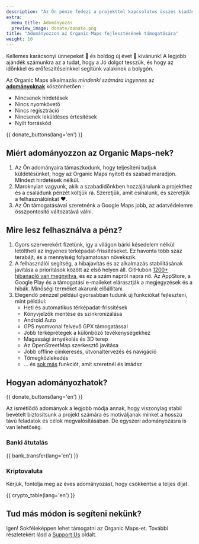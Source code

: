 ```yaml
---
description: "Az Ön pénze fedezi a projekttel kapcsolatos összes kiadást, és motivál minket az Organic Maps jobbá tételéhez."
extra:
  menu_title: Adományozás
  preview_image: donate/donate.png
title: "Adományozzon az Organic Maps fejlesztésének támogatására"
weight: 10
---
```


Kellemes karácsonyi ünnepeket 🎅 és boldog új évet 🎄 kívánunk! A legjobb
ajándék számunkra az a tudat, hogy a Jó dolgot tesszük, és hogy az időnkkel
és erőfeszítéseinkkel segítünk valakinek a bolygón.

Az Organic Maps alkalmazás _mindenki számára ingyenes_ az
**[adományoknak][stripe]** köszönhetően :

- Nincsenek hirdetések
- Nincs nyomkövető
- Nincs regisztráció
- Nincsenek leküldéses értesítések
- Nyílt forráskód

{{ donate_buttons(lang='en') }}

## Miért adományozzon az Organic Maps-nek?

1. Az Ön adományaira támaszkodunk, hogy teljesíteni tudjuk küldetésünket,
   hogy az Organic Maps nyitott és szabad maradjon. MIndezt hirdetések
   nélkül.
2. Maroknyian vagyunk, akik a szabadidőnkben hozzájárulunk a projekthez és a
   családunk pénzét költjük rá. Szeretjük, amit csinálunk, és szeretjük a
   felhasználóinkat ❤️.
3. Az Ön támogatásával szeretnénk a Google Maps jobb, az adatvédelemre
   összpontosító változatává válni.

## Mire lesz felhasználva a pénz?

1. Gyors szerverekért fizetünk, így a világon bárki késedelem nélkül
   letöltheti az ingyenes térképadat-frissítéseket. Ez havonta több száz
   terabájt, és a mennyiség folyamatosan növekszik.
2. A felhasználói segítség, a hibajavítás és az alkalmazás stabilitásának
   javítása a prioritások között az első helyen áll. GitHubon [1200+
   hibanapló van megnyitva][github issues], és ez a szám napról napra nő.
   Az AppStore, a Google Play és a támogatási e-maileket elárasztják a
   megjegyzések és a hibák. Minőségi terméket akarunk előállítani.
3. Elegendő pénzzel például gyorsabban tudunk új funkciókat fejleszteni,
   mint például:
   - Heti és automatikus térképadat-frissítések
   - Könyvjelzők mentése és szinkronizálása
   - Android Auto
   - GPS nyomvonal felvevő GPX támogatással
   - Jobb térképrétegek a különböző tevékenységekhez
   - Magassági árnyékolás és 3D terep
   - Az OpenStreetMap szerkesztő javítása
   - Jobb offline címkeresés, útvonaltervezés és navigáció
   - Tömegközlekedés
   - ... és [sok más][github issues] funkciót, amit szeretnél és imádsz

## Hogyan adományozhatok?

{{ donate_buttons(lang='en') }}

Az ismétlődő adományok a legjobb módja annak, hogy viszonylag stabil
bevételt biztosítsunk a projekt számára és motiváljanak minket a hosszú távú
feladatok és célok megvalósításában. De egyszeri adományozásra is van
lehetőség.

### Banki átutalás

{{ bank_transfer(lang='en') }}

### Kriptovaluta

Kérjük, fontolja meg az éves adományozást, hogy csökkentse a teljes díjat.

{{ crypto_table(lang='en') }}

## Tud más módon is segíteni nekünk?

Igen! Sokféleképpen lehet támogatni az Organic Maps-et. További részletekért
lásd a [Support Us](@/support-us/index.md) oldalt.

[stripe]: https://donate.organicmaps.app/ "Adományozás Stripe-on keresztül"
[github issues]: https://github.com/organicmaps/organicmaps/issues "GitHub Hibanaplók"
